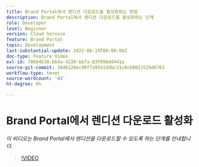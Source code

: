 ```yaml
---
title: Brand Portal에서 렌디션 다운로드를 활성화하는 방법
description: Brand Portal에서 렌디션 다운로드를 활성화하는 단계
role: Developer
level: Beginner
version: Cloud Service
feature: Brand Portal
topic: Development
last-substantial-update: 2022-06-19T00:00:00Z
doc-type: Feature Video
exl-id: 78664b38-b64a-4220-bb7a-83f09bdd441a
source-git-commit: 30d6120ec99f7a95414dbc31c0cb002152bd6763
workflow-type: tm+mt
source-wordcount: '43'
ht-degree: 0%

---
```


# Brand Portal에서 렌디션 다운로드 활성화

*이 비디오는 Brand Portal에서 렌디션을 다운로드할 수 있도록 하는 단계를 안내합니다.*

>[!VIDEO](https://video.tv.adobe.com/v/335449?quality=12&learn=on)
